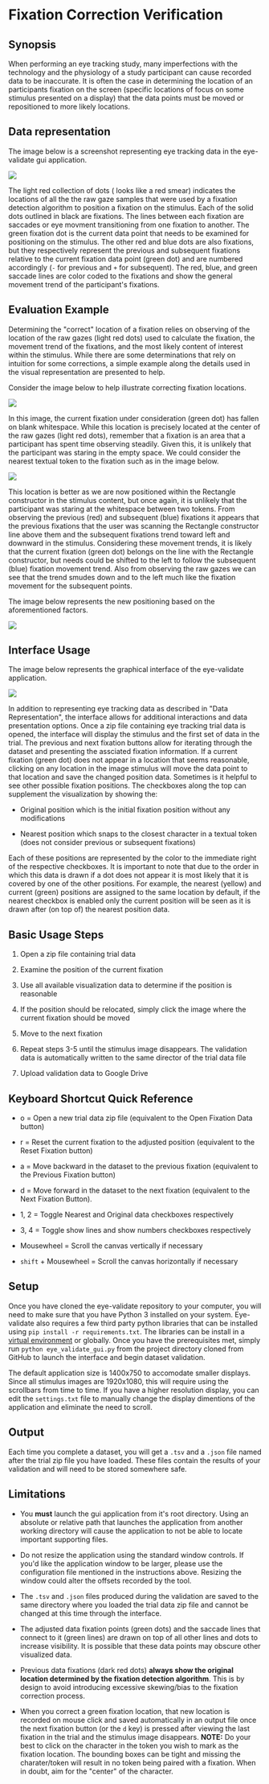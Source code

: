 # Fixation Correction Verification

## Synopsis

When performing an eye tracking study, many imperfections with the technology and the physiology of a study participant can cause recorded data to be inaccurate. It is often the case in determining the location of an participants fixation on the screen (specific locations of focus on some stimulus presented on a display) that the data points must be moved or repositioned to more likely locations.

## Data representation

The image below is a screenshot representing eye tracking data in the eye-validate gui application.

![](docs/screenshots/labeled_symbols.jpg)

The light red collection of dots ( looks like a red smear) indicates the locations of all the the raw gaze samples that were used by a fixation detection algorithm to position a fixation on the stimulus. Each of the solid dots outlined in black are fixations. The lines between each fixation are saccades or eye movment transitioning from one fixation to another. The green fixation dot is the current data point that needs to be examined for positioning on the stimulus. The other red and blue dots are also fixations, but they respectively represent the previous and subsequent fixations relative to the current fixation data point (green dot) and are numbered accordingly (`-` for previous and `+` for subsequent). The red, blue, and green saccade lines are color coded to the fixations and show the general movement trend of the participant's fixations.

## Evaluation Example

Determining the "correct" location of a fixation relies on observing of the location of the raw gazes (light red dots) used to calculate the fixation, the movement trend of the fixations, and the most likely content of interest within the stimulus. While there are some determinations that rely on intuition for some corrections, a simple example along the details used in the visual representation are presented to help.

Consider the image below to help illustrate correcting fixation locations.

![](docs/screenshots/bad_simple_example.png)

In this image, the current fixation under consideration (green dot) has fallen on blank whitespace. While this location is precisely located at the center of the raw gazes (light red dots), remember that a fixation is an area that a participant has spent time observing steadily. Given this, it is unlikely that the participant was staring in the empty space. We could consider the nearest textual token to the fixation such as in the image below.

![](docs/screenshots/bad_nearest_simple_example.png)

This location is better as we are now positioned within the Rectangle constructor in the stimulus content, but once again, it is unlikely that the participant was staring at the whitespace between two tokens. From observing the previous (red) and subsequent (blue) fixations it appears that the previous fixations that the user was scanning the Rectangle constructor line above them and the subsequent fixations trend toward left and downward in the stimulus. Considering these movement trends, it is likely that the current fixation (green dot) belongs on the line with the Rectangle constructor, but needs could be shifted to the left to follow the subsequent (blue) fixation movement trend. Also from observing the raw gazes we can see that the trend smudes down and to the left much like the fixation movement for the subsequent points.

The image below represents the new positioning based on the aforementioned factors.

![](docs/screenshots/corrected_simple_example.png)

## Interface Usage

The image below represents the graphical interface of the eye-validate application.

![](docs/screenshots/interface.png)

In addition to representing eye tracking data as described in "Data Representation", the interface allows for additional interactions and data presentation options. Once a zip file containing eye tracking trial data is opened, the interface will display the stimulus and the first set of data in the trial. The previous and next fixation buttons allow for iterating through the dataset and presenting the assciated fixation information. If a current fixation (green dot) does not appear in a location that seems reasonable, clicking on any location in the image stimulus will move the data point to that location and save the changed position data. Sometimes is it helpful to see other possible fixation positions. The checkboxes along the top can supplement the visualization by showing the:

* Original position which is the initial fixation position without any modifications

* Nearest position which snaps to the closest character in a textual token (does not consider previous or subsequent fixations)

Each of these positions are represented by the color to the immediate right of the respective checkboxes. It is important to note that due to the order in which this data is drawn if a dot does not appear it is most likely that it is covered by one of the other positions. For example, the nearest (yellow) and current (green) positions are assigned to the same location by default, if the nearest checkbox is enabled only the current position will be seen as it is drawn after (on top of) the nearest position data.

## Basic Usage Steps

1. Open a zip file containing trial data

2. Examine the position of the current fixation

3. Use all available visualization data to determine if the position is reasonable

4. If the position should be relocated, simply click the image where the current fixation should be moved

5. Move to the next fixation

6. Repeat steps 3-5 until the stimulus image disappears. The validation data is automatically written to the same director of the trial data file

7. Upload validation data to Google Drive

## Keyboard Shortcut Quick Reference

* o = Open a new trial data zip file (equivalent to the Open Fixation Data button)

* r = Reset the current fixation to the adjusted position (equivalent to the Reset Fixation button)

* a = Move backward in the dataset to the previous fixation (equivalent to the Previous Fixation button)

* d = Move forward in the dataset to the next fixation (equivalent to the Next Fixation Button).

* 1, 2 = Toggle Nearest and Original data checkboxes respectively

* 3, 4 = Toggle show lines and show numbers checkboxes respectively

* Mousewheel = Scroll the canvas vertically if necessary

* `shift` + Mousewheel = Scroll the canvas horizontally if necessary

## Setup

Once you have cloned the eye-validate repository to your computer, you will need to make sure that you have Python 3 installed on your system. Eye-validate also requires a few third party python libraries that can be installed using `pip install -r requirements.txt`. The libraries can be install in a [virtual environment](https://docs.python.org/3/tutorial/venv.html) or globally. Once you have the prerequisites met, simply run `python eye_validate_gui.py` from the project directory cloned from GitHub to launch the interface and begin dataset validation. 

The default application size is 1400x750 to accomodate smaller displays. Since all stimulus images are 1920x1080, this will require using the scrollbars from time to time. If you have a higher resolution display, you can edit the `settings.txt` file to manually change the display dimentions of the application and eliminate the need to scroll.

## Output

Each time you complete a dataset, you will get a `.tsv` and a `.json` file named after the trial zip file you have loaded. These files contain the results of your validation and will need to be stored somewhere safe.

## Limitations

* You **must** launch the gui application from it's root directory. Using an absolute or relative path that launches the application from another working directory will cause the application to not be able to locate important supporting files.

* Do not resize the application using the standard window controls. If you'd like the application window to be larger, please use the configuration file mentioned in the instructions above. Resizing the window could alter the offsets recorded by the tool.

* The `.tsv` and `.json` files produced during the validation are saved to the same directory where you loaded the trial data zip file and cannot be changed at this time through the interface.

* The adjusted data fixation points (green dots) and the saccade lines that connect to it (green lines) are drawn on top of all other lines and dots to increase visibility. It is possible that these data points may obscure other visualized data.

* Previous data fixations (dark red dots) **always show the original location determined by the fixation detection algorithm**. This is by design to avoid introducing excessive skewing/bias to the fixation correction process.

* When you correct a green fixation location, that new location is recorded on mouse click and saved automatically in an output file once the next fixation button (or the `d` key) is pressed after viewing the last fixation in the trial and the stimulus image disappears. **NOTE:** Do your best to click on the character in the token you wish to mark as the fixation location. The bounding boxes can be tight and missing the charater/token will result in no token being paired with a fixation. When in doubt, aim for the "center" of the character.
